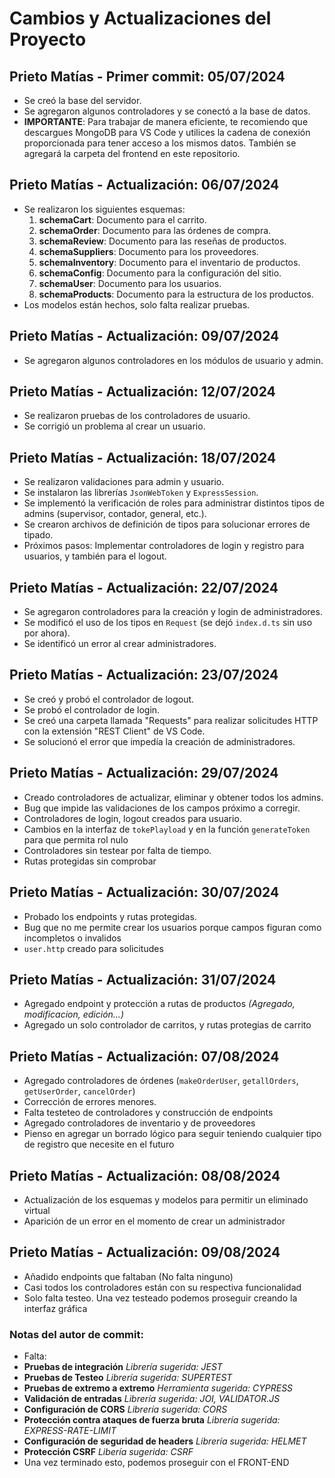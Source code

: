 # Cambios y Actualizaciones del Proyecto

## Prieto Matías - Primer commit: 05/07/2024
- Se creó la base del servidor.
- Se agregaron algunos controladores y se conectó a la base de datos.
- **IMPORTANTE**: Para trabajar de manera eficiente, te recomiendo que descargues MongoDB para VS Code y utilices la cadena de conexión proporcionada para tener acceso a los mismos datos. También se agregará la carpeta del frontend en este repositorio.

## Prieto Matías - Actualización: 06/07/2024
- Se realizaron los siguientes esquemas:
  1. **schemaCart**: Documento para el carrito.
  2. **schemaOrder**: Documento para las órdenes de compra.
  3. **schemaReview**: Documento para las reseñas de productos.
  4. **schemaSuppliers**: Documento para los proveedores.
  5. **schemaInventory**: Documento para el inventario de productos.
  6. **schemaConfig**: Documento para la configuración del sitio.
  7. **schemaUser**: Documento para los usuarios.
  8. **schemaProducts**: Documento para la estructura de los productos.
- Los modelos están hechos, solo falta realizar pruebas.

## Prieto Matías - Actualización: 09/07/2024
- Se agregaron algunos controladores en los módulos de usuario y admin.

## Prieto Matías - Actualización: 12/07/2024
- Se realizaron pruebas de los controladores de usuario.
- Se corrigió un problema al crear un usuario.

## Prieto Matías - Actualización: 18/07/2024
- Se realizaron validaciones para admin y usuario.
- Se instalaron las librerías `JsonWebToken` y `ExpressSession`.
- Se implementó la verificación de roles para administrar distintos tipos de admins (supervisor, contador, general, etc.).
- Se crearon archivos de definición de tipos para solucionar errores de tipado.
- Próximos pasos: Implementar controladores de login y registro para usuarios, y también para el logout.

## Prieto Matías - Actualización: 22/07/2024
- Se agregaron controladores para la creación y login de administradores.
- Se modificó el uso de los tipos en `Request` (se dejó `index.d.ts` sin uso por ahora).
- Se identificó un error al crear administradores.

## Prieto Matías - Actualización: 23/07/2024
- Se creó y probó el controlador de logout.
- Se probó el controlador de login.
- Se creó una carpeta llamada "Requests" para realizar solicitudes HTTP con la extensión "REST Client" de VS Code.
- Se solucionó el error que impedía la creación de administradores.

## Prieto Matías - Actualización: 29/07/2024
- Creado controladores de actualizar, eliminar y obtener todos los admins.
- Bug que impide las validaciones de los campos próximo a corregir.  
- Controladores de login, logout creados para usuario.
- Cambios en la interfaz de `tokePlayload` y en la función  `generateToken` para que permita rol nulo
- Controladores sin testear por falta de tiempo.
- Rutas protegidas sin comprobar 


## Prieto Matías - Actualización: 30/07/2024
- Probado los endpoints y rutas protegidas.
- Bug que no me permite crear los usuarios porque campos figuran como incompletos o invalidos
- `user.http` creado para solicitudes

## Prieto Matías - Actualización: 31/07/2024
- Agregado endpoint y protección a rutas de productos *(Agregado, modificacion, edición...)*
- Agregado un solo controlador de carritos, y rutas protegias de carrito

## Prieto Matías - Actualización: 07/08/2024
- Agregado controladores de órdenes (`makeOrderUser`, `getallOrders`, `getUserOrder`, `cancelOrder`)
- Corrección de errores menores.
- Falta testeteo de controladores y construcción de endpoints
- Agregado controladores de inventario y de proveedores 
- Pienso en agregar un borrado lógico para seguir teniendo cualquier tipo de registro que necesite en el futuro

## Prieto Matías - Actualización: 08/08/2024
- Actualización de los esquemas y modelos para permitir un eliminado virtual
- Aparición de un error en el momento de crear un administrador

## Prieto Matías - Actualización: 09/08/2024
- Añadido endpoints que faltaban (No falta ninguno)
- Casi todos los controladores están con su respectiva funcionalidad
- Solo falta testeo. Una vez testeado podemos proseguir creando la interfaz gráfica 
### Notas del autor de commit:
- Falta: 
- **Pruebas de integración** *Librería sugerida: JEST*
- **Pruebas de Testeo** *Librería sugerida: SUPERTEST*
- **Pruebas de extremo a extremo** *Herramienta sugerida: CYPRESS*
- **Validación de entradas** *Librería sugerida: JOI, VALIDATOR.JS*
- **Configuración de CORS** *Librería sugerida: CORS*
- **Protección contra ataques de fuerza bruta** *Librería sugerida: EXPRESS-RATE-LIMIT*
- **Configuración de seguridad de headers** *Librería sugerida: HELMET*
- **Protección CSRF** *Libería sugerida: CSRF*
- Una vez terminado esto, podemos proseguir con el FRONT-END